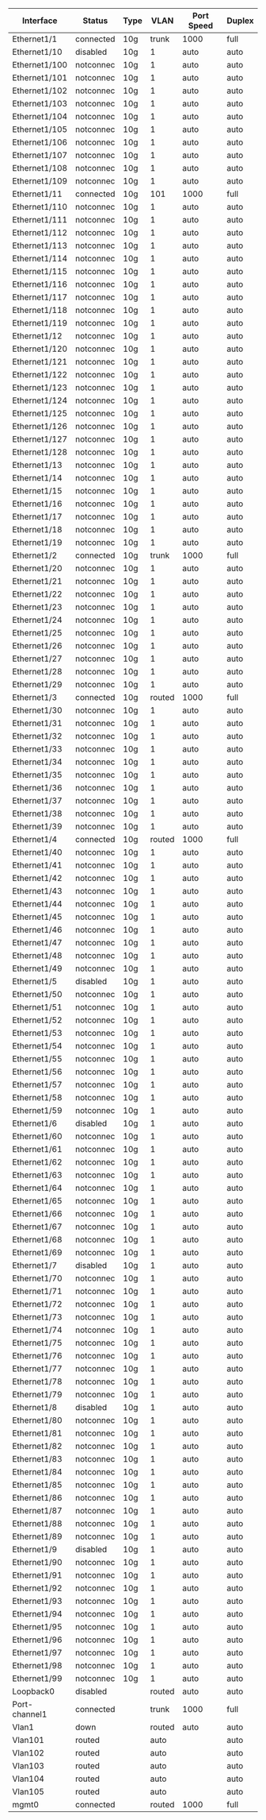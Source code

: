 

| Interface | Status | Type | VLAN | Port Speed | Duplex |
| --------- | ------ | ---- | ---- | ---------- | ------ |
| Ethernet1/1 | connected | 10g | trunk | 1000 | full |
| Ethernet1/10 | disabled | 10g | 1 | auto | auto |
| Ethernet1/100 | notconnec | 10g | 1 | auto | auto |
| Ethernet1/101 | notconnec | 10g | 1 | auto | auto |
| Ethernet1/102 | notconnec | 10g | 1 | auto | auto |
| Ethernet1/103 | notconnec | 10g | 1 | auto | auto |
| Ethernet1/104 | notconnec | 10g | 1 | auto | auto |
| Ethernet1/105 | notconnec | 10g | 1 | auto | auto |
| Ethernet1/106 | notconnec | 10g | 1 | auto | auto |
| Ethernet1/107 | notconnec | 10g | 1 | auto | auto |
| Ethernet1/108 | notconnec | 10g | 1 | auto | auto |
| Ethernet1/109 | notconnec | 10g | 1 | auto | auto |
| Ethernet1/11 | connected | 10g | 101 | 1000 | full |
| Ethernet1/110 | notconnec | 10g | 1 | auto | auto |
| Ethernet1/111 | notconnec | 10g | 1 | auto | auto |
| Ethernet1/112 | notconnec | 10g | 1 | auto | auto |
| Ethernet1/113 | notconnec | 10g | 1 | auto | auto |
| Ethernet1/114 | notconnec | 10g | 1 | auto | auto |
| Ethernet1/115 | notconnec | 10g | 1 | auto | auto |
| Ethernet1/116 | notconnec | 10g | 1 | auto | auto |
| Ethernet1/117 | notconnec | 10g | 1 | auto | auto |
| Ethernet1/118 | notconnec | 10g | 1 | auto | auto |
| Ethernet1/119 | notconnec | 10g | 1 | auto | auto |
| Ethernet1/12 | notconnec | 10g | 1 | auto | auto |
| Ethernet1/120 | notconnec | 10g | 1 | auto | auto |
| Ethernet1/121 | notconnec | 10g | 1 | auto | auto |
| Ethernet1/122 | notconnec | 10g | 1 | auto | auto |
| Ethernet1/123 | notconnec | 10g | 1 | auto | auto |
| Ethernet1/124 | notconnec | 10g | 1 | auto | auto |
| Ethernet1/125 | notconnec | 10g | 1 | auto | auto |
| Ethernet1/126 | notconnec | 10g | 1 | auto | auto |
| Ethernet1/127 | notconnec | 10g | 1 | auto | auto |
| Ethernet1/128 | notconnec | 10g | 1 | auto | auto |
| Ethernet1/13 | notconnec | 10g | 1 | auto | auto |
| Ethernet1/14 | notconnec | 10g | 1 | auto | auto |
| Ethernet1/15 | notconnec | 10g | 1 | auto | auto |
| Ethernet1/16 | notconnec | 10g | 1 | auto | auto |
| Ethernet1/17 | notconnec | 10g | 1 | auto | auto |
| Ethernet1/18 | notconnec | 10g | 1 | auto | auto |
| Ethernet1/19 | notconnec | 10g | 1 | auto | auto |
| Ethernet1/2 | connected | 10g | trunk | 1000 | full |
| Ethernet1/20 | notconnec | 10g | 1 | auto | auto |
| Ethernet1/21 | notconnec | 10g | 1 | auto | auto |
| Ethernet1/22 | notconnec | 10g | 1 | auto | auto |
| Ethernet1/23 | notconnec | 10g | 1 | auto | auto |
| Ethernet1/24 | notconnec | 10g | 1 | auto | auto |
| Ethernet1/25 | notconnec | 10g | 1 | auto | auto |
| Ethernet1/26 | notconnec | 10g | 1 | auto | auto |
| Ethernet1/27 | notconnec | 10g | 1 | auto | auto |
| Ethernet1/28 | notconnec | 10g | 1 | auto | auto |
| Ethernet1/29 | notconnec | 10g | 1 | auto | auto |
| Ethernet1/3 | connected | 10g | routed | 1000 | full |
| Ethernet1/30 | notconnec | 10g | 1 | auto | auto |
| Ethernet1/31 | notconnec | 10g | 1 | auto | auto |
| Ethernet1/32 | notconnec | 10g | 1 | auto | auto |
| Ethernet1/33 | notconnec | 10g | 1 | auto | auto |
| Ethernet1/34 | notconnec | 10g | 1 | auto | auto |
| Ethernet1/35 | notconnec | 10g | 1 | auto | auto |
| Ethernet1/36 | notconnec | 10g | 1 | auto | auto |
| Ethernet1/37 | notconnec | 10g | 1 | auto | auto |
| Ethernet1/38 | notconnec | 10g | 1 | auto | auto |
| Ethernet1/39 | notconnec | 10g | 1 | auto | auto |
| Ethernet1/4 | connected | 10g | routed | 1000 | full |
| Ethernet1/40 | notconnec | 10g | 1 | auto | auto |
| Ethernet1/41 | notconnec | 10g | 1 | auto | auto |
| Ethernet1/42 | notconnec | 10g | 1 | auto | auto |
| Ethernet1/43 | notconnec | 10g | 1 | auto | auto |
| Ethernet1/44 | notconnec | 10g | 1 | auto | auto |
| Ethernet1/45 | notconnec | 10g | 1 | auto | auto |
| Ethernet1/46 | notconnec | 10g | 1 | auto | auto |
| Ethernet1/47 | notconnec | 10g | 1 | auto | auto |
| Ethernet1/48 | notconnec | 10g | 1 | auto | auto |
| Ethernet1/49 | notconnec | 10g | 1 | auto | auto |
| Ethernet1/5 | disabled | 10g | 1 | auto | auto |
| Ethernet1/50 | notconnec | 10g | 1 | auto | auto |
| Ethernet1/51 | notconnec | 10g | 1 | auto | auto |
| Ethernet1/52 | notconnec | 10g | 1 | auto | auto |
| Ethernet1/53 | notconnec | 10g | 1 | auto | auto |
| Ethernet1/54 | notconnec | 10g | 1 | auto | auto |
| Ethernet1/55 | notconnec | 10g | 1 | auto | auto |
| Ethernet1/56 | notconnec | 10g | 1 | auto | auto |
| Ethernet1/57 | notconnec | 10g | 1 | auto | auto |
| Ethernet1/58 | notconnec | 10g | 1 | auto | auto |
| Ethernet1/59 | notconnec | 10g | 1 | auto | auto |
| Ethernet1/6 | disabled | 10g | 1 | auto | auto |
| Ethernet1/60 | notconnec | 10g | 1 | auto | auto |
| Ethernet1/61 | notconnec | 10g | 1 | auto | auto |
| Ethernet1/62 | notconnec | 10g | 1 | auto | auto |
| Ethernet1/63 | notconnec | 10g | 1 | auto | auto |
| Ethernet1/64 | notconnec | 10g | 1 | auto | auto |
| Ethernet1/65 | notconnec | 10g | 1 | auto | auto |
| Ethernet1/66 | notconnec | 10g | 1 | auto | auto |
| Ethernet1/67 | notconnec | 10g | 1 | auto | auto |
| Ethernet1/68 | notconnec | 10g | 1 | auto | auto |
| Ethernet1/69 | notconnec | 10g | 1 | auto | auto |
| Ethernet1/7 | disabled | 10g | 1 | auto | auto |
| Ethernet1/70 | notconnec | 10g | 1 | auto | auto |
| Ethernet1/71 | notconnec | 10g | 1 | auto | auto |
| Ethernet1/72 | notconnec | 10g | 1 | auto | auto |
| Ethernet1/73 | notconnec | 10g | 1 | auto | auto |
| Ethernet1/74 | notconnec | 10g | 1 | auto | auto |
| Ethernet1/75 | notconnec | 10g | 1 | auto | auto |
| Ethernet1/76 | notconnec | 10g | 1 | auto | auto |
| Ethernet1/77 | notconnec | 10g | 1 | auto | auto |
| Ethernet1/78 | notconnec | 10g | 1 | auto | auto |
| Ethernet1/79 | notconnec | 10g | 1 | auto | auto |
| Ethernet1/8 | disabled | 10g | 1 | auto | auto |
| Ethernet1/80 | notconnec | 10g | 1 | auto | auto |
| Ethernet1/81 | notconnec | 10g | 1 | auto | auto |
| Ethernet1/82 | notconnec | 10g | 1 | auto | auto |
| Ethernet1/83 | notconnec | 10g | 1 | auto | auto |
| Ethernet1/84 | notconnec | 10g | 1 | auto | auto |
| Ethernet1/85 | notconnec | 10g | 1 | auto | auto |
| Ethernet1/86 | notconnec | 10g | 1 | auto | auto |
| Ethernet1/87 | notconnec | 10g | 1 | auto | auto |
| Ethernet1/88 | notconnec | 10g | 1 | auto | auto |
| Ethernet1/89 | notconnec | 10g | 1 | auto | auto |
| Ethernet1/9 | disabled | 10g | 1 | auto | auto |
| Ethernet1/90 | notconnec | 10g | 1 | auto | auto |
| Ethernet1/91 | notconnec | 10g | 1 | auto | auto |
| Ethernet1/92 | notconnec | 10g | 1 | auto | auto |
| Ethernet1/93 | notconnec | 10g | 1 | auto | auto |
| Ethernet1/94 | notconnec | 10g | 1 | auto | auto |
| Ethernet1/95 | notconnec | 10g | 1 | auto | auto |
| Ethernet1/96 | notconnec | 10g | 1 | auto | auto |
| Ethernet1/97 | notconnec | 10g | 1 | auto | auto |
| Ethernet1/98 | notconnec | 10g | 1 | auto | auto |
| Ethernet1/99 | notconnec | 10g | 1 | auto | auto |
| Loopback0 | disabled |  | routed | auto | auto |
| Port-channel1 | connected |  | trunk | 1000 | full |
| Vlan1 | down |  | routed | auto | auto |
| Vlan101 | routed |  | auto |  | auto |
| Vlan102 | routed |  | auto |  | auto |
| Vlan103 | routed |  | auto |  | auto |
| Vlan104 | routed |  | auto |  | auto |
| Vlan105 | routed |  | auto |  | auto |
| mgmt0 | connected |  | routed | 1000 | full |